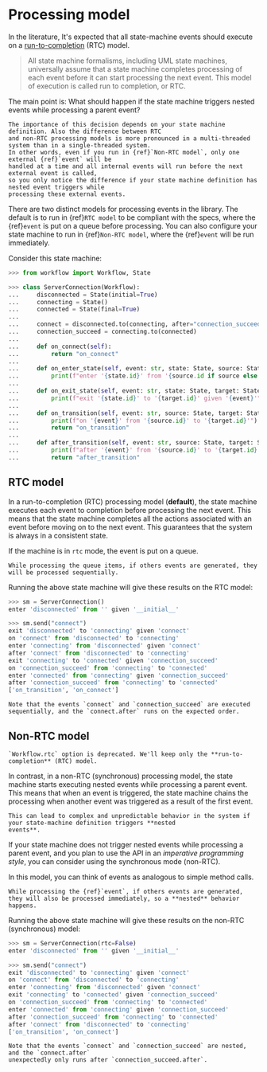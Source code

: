 # Processing model

In the literature, It's expected that all state-machine events should execute on a
[run-to-completion](https://en.wikipedia.org/wiki/UML_state_machine#Run-to-completion_execution_model)
(RTC) model.

> All state machine formalisms, including UML state machines, universally assume that a state machine
> completes processing of each event before it can start processing the next event. This model of
> execution is called run to completion, or RTC.

The main point is: What should happen if the state machine triggers nested events while processing a parent event?

```{hint}
The importance of this decision depends on your state machine definition. Also the difference between RTC
and non-RTC processing models is more pronounced in a multi-threaded system than in a single-threaded system.
In other words, even if you run in {ref}`Non-RTC model`, only one external {ref}`event` will be
handled at a time and all internal events will run before the next external event is called,
so you only notice the difference if your state machine definition has nested event triggers while
processing these external events.
```

There are two distinct models for processing events in the library. The default is to run in
{ref}`RTC model` to be compliant with the specs, where the {ref}`event` is put on a
queue before processing. You can also configure your state machine to run in
{ref}`Non-RTC model`, where the {ref}`event` will be run immediately.

Consider this state machine:

```py
>>> from workflow import Workflow, State

>>> class ServerConnection(Workflow):
...     disconnected = State(initial=True)
...     connecting = State()
...     connected = State(final=True)
...
...     connect = disconnected.to(connecting, after="connection_succeed")
...     connection_succeed = connecting.to(connected)
...
...     def on_connect(self):
...         return "on_connect"
...
...     def on_enter_state(self, event: str, state: State, source: State):
...         print(f"enter '{state.id}' from '{source.id if source else ''}' given '{event}'")
...
...     def on_exit_state(self, event: str, state: State, target: State):
...         print(f"exit '{state.id}' to '{target.id}' given '{event}'")
...
...     def on_transition(self, event: str, source: State, target: State):
...         print(f"on '{event}' from '{source.id}' to '{target.id}'")
...         return "on_transition"
...
...     def after_transition(self, event: str, source: State, target: State):
...         print(f"after '{event}' from '{source.id}' to '{target.id}'")
...         return "after_transition"

```

## RTC model

In a run-to-completion (RTC) processing model (**default**), the state machine executes each event to completion before processing the next event. This means that the state machine completes all the actions associated with an event before moving on to the next event. This guarantees that the system is always in a consistent state.

If the machine is in `rtc` mode, the event is put on a queue.

```{note}
While processing the queue items, if others events are generated, they will be processed sequentially.
```

Running the above state machine will give these results on the RTC model:

```py
>>> sm = ServerConnection()
enter 'disconnected' from '' given '__initial__'

>>> sm.send("connect")
exit 'disconnected' to 'connecting' given 'connect'
on 'connect' from 'disconnected' to 'connecting'
enter 'connecting' from 'disconnected' given 'connect'
after 'connect' from 'disconnected' to 'connecting'
exit 'connecting' to 'connected' given 'connection_succeed'
on 'connection_succeed' from 'connecting' to 'connected'
enter 'connected' from 'connecting' given 'connection_succeed'
after 'connection_succeed' from 'connecting' to 'connected'
['on_transition', 'on_connect']

```

```{note}
Note that the events `connect` and `connection_succeed` are executed sequentially, and the `connect.after` runs on the expected order.
```

## Non-RTC model

```{deprecated} 2.3.2
`Workflow.rtc` option is deprecated. We'll keep only the **run-to-completion** (RTC) model.
```

In contrast, in a non-RTC (synchronous) processing model, the state machine starts executing nested events
while processing a parent event. This means that when an event is triggered, the state machine
chains the processing when another event was triggered as a result of the first event.

```{warning}
This can lead to complex and unpredictable behavior in the system if your state-machine definition triggers **nested
events**.
```

If your state machine does not trigger nested events while processing a parent event,
and you plan to use the API in an _imperative programming style_, you can consider using the synchronous mode (non-RTC).

In this model, you can think of events as analogous to simple method calls.

```{note}
While processing the {ref}`event`, if others events are generated, they will also be processed immediately, so a **nested** behavior happens.
```

Running the above state machine will give these results on the non-RTC (synchronous) model:

```py
>>> sm = ServerConnection(rtc=False)
enter 'disconnected' from '' given '__initial__'

>>> sm.send("connect")
exit 'disconnected' to 'connecting' given 'connect'
on 'connect' from 'disconnected' to 'connecting'
enter 'connecting' from 'disconnected' given 'connect'
exit 'connecting' to 'connected' given 'connection_succeed'
on 'connection_succeed' from 'connecting' to 'connected'
enter 'connected' from 'connecting' given 'connection_succeed'
after 'connection_succeed' from 'connecting' to 'connected'
after 'connect' from 'disconnected' to 'connecting'
['on_transition', 'on_connect']

```

```{note}
Note that the events `connect` and `connection_succeed` are nested, and the `connect.after`
unexpectedly only runs after `connection_succeed.after`.
```
